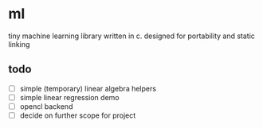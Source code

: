 # ml

tiny machine learning library written in c. designed for portability and static linking

## todo
- [ ] simple (temporary) linear algebra helpers
- [ ] simple linear regression demo
- [ ] opencl backend
- [ ] decide on further scope for project

